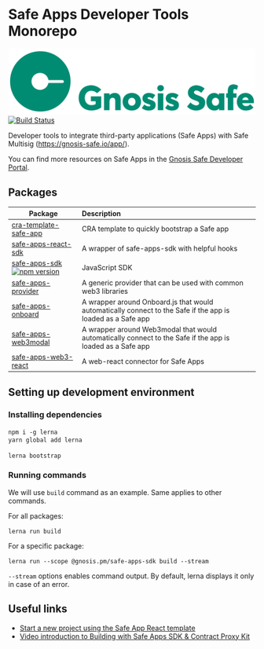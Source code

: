 # Safe Apps Developer Tools Monorepo

[![Logo](https://raw.githubusercontent.com/gnosis/safe-apps-sdk/master/assets/logo.png)](https://gnosis.pm/)
[![Build Status](https://travis-ci.org/gnosis/safe-apps-sdk.svg?branch=master)](https://travis-ci.org/gnosis/pm-contracts)

Developer tools to integrate third-party applications (Safe Apps) with Safe Multisig (https://gnosis-safe.io/app/).

You can find more resources on Safe Apps in the [Gnosis Safe Developer Portal](https://docs.gnosis.io/safe/docs/sdks_safe_apps/).

## Packages

| Package                                                                                                                                                                                                                        | Description                                                                                                 |
| ------------------------------------------------------------------------------------------------------------------------------------------------------------------------------------------------------------------------------ | :---------------------------------------------------------------------------------------------------------- |
| [cra-template-safe-app](https://github.com/gnosis/safe-apps-sdk/tree/master/packages/cra-template-safe-app)                                                                                                                    | CRA template to quickly bootstrap a Safe app                                                                |
| [safe-apps-react-sdk](https://github.com/gnosis/safe-apps-sdk/tree/master/packages/safe-apps-react-sdk)                                                                                                                        | A wrapper of safe-apps-sdk with helpful hooks                                                               |
| [safe-apps-sdk](https://github.com/gnosis/safe-apps-sdk/tree/master/packages/safe-apps-sdk) [![npm version](https://badge.fury.io/js/%40gnosis.pm%2Fsafe-apps-sdk.svg)](https://badge.fury.io/js/%40gnosis.pm%2Fsafe-apps-sdk) | JavaScript SDK                                                                                              |
| [safe-apps-provider](https://github.com/gnosis/safe-apps-sdk/tree/master/packages/safe-apps-provider)                                                                                                                          | A generic provider that can be used with common web3 libraries                                              |
| [safe-apps-onboard](https://github.com/gnosis/safe-apps-sdk/tree/master/packages/safe-apps-onboard)                                                                                                                            | A wrapper around Onboard.js that would automatically connect to the Safe if the app is loaded as a Safe app |
| [safe-apps-web3modal](https://github.com/gnosis/safe-apps-sdk/tree/master/packages/safe-apps-web3modal)                                                                                                                        | A wrapper around Web3modal that would automatically connect to the Safe if the app is loaded as a Safe app  |
| [safe-apps-web3-react](https://github.com/gnosis/safe-apps-sdk/tree/master/packages/safe-apps-web3-react)                                                                                                                      | A web-react connector for Safe Apps                                                                         |

## Setting up development environment

### Installing dependencies

```
npm i -g lerna
yarn global add lerna

lerna bootstrap
```

### Running commands

We will use `build` command as an example. Same applies to other commands.

For all packages:

```
lerna run build
```

For a specific package:

```
lerna run --scope @gnosis.pm/safe-apps-sdk build --stream
```

`--stream` options enables command output. By default, lerna displays it only in case of an error.

## Useful links

- [Start a new project using the Safe App React template](https://github.com/gnosis/safe-app-template)
- [Video introduction to Building with Safe Apps SDK & Contract Proxy Kit](https://www.youtube.com/watch?v=YGw8WfBw5OI)
